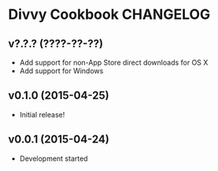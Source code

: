Divvy Cookbook CHANGELOG
========================

v?.?.? (????-??-??)
-------------------
- Add support for non-App Store direct downloads for OS X
- Add support for Windows

v0.1.0 (2015-04-25)
-------------------
- Initial release!

v0.0.1 (2015-04-24)
-------------------
- Development started
